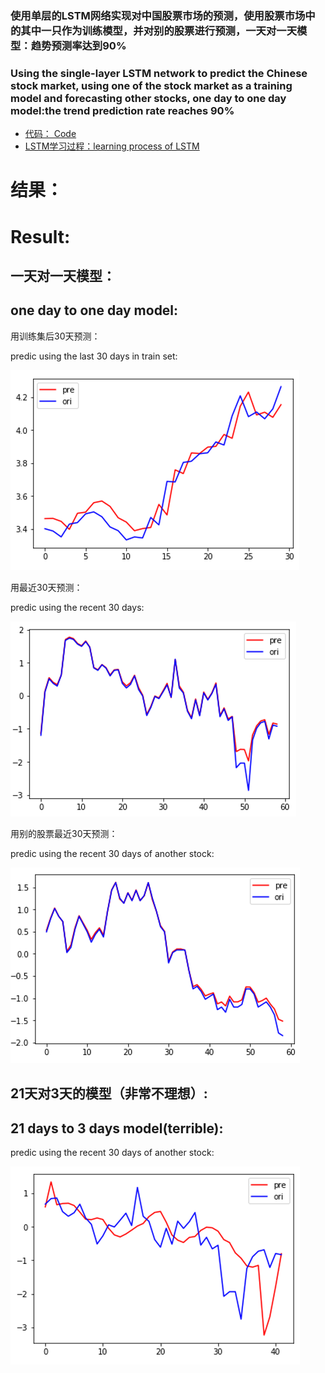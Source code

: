 ### 使用单层的LSTM网络实现对中国股票市场的预测，使用股票市场中的其中一只作为训练模型，并对别的股票进行预测，一天对一天模型：趋势预测率达到**90%**

### Using the single-layer LSTM network to predict the Chinese stock market, using one of the stock market as a training model and forecasting other stocks, one day to one day model:the trend prediction rate reaches **90%**


<!-- GFM-TOC -->
* [代码： Code](/Code)
* [LSTM学习过程：learning process of LSTM](/Learning)
<!-- GFM-TOC -->

# 结果：
# Result:

## 一天对一天模型：
## one day to one day model:

用训练集后30天预测：

predic using the last 30 days in train set:

![test_set_ans](Pic/test_set_ans.png)

用最近30天预测：

predic using the recent 30 days:

![related_day](Pic/related_day.png)

用别的股票最近30天预测：

predic using the recent 30 days of another stock:

![other](Pic/other.png)


## 21天对3天的模型（非常不理想）:
## 21 days to 3 days model(terrible):

predic using the recent 30 days of another stock:

![21-3](Pic/21-3.png)
